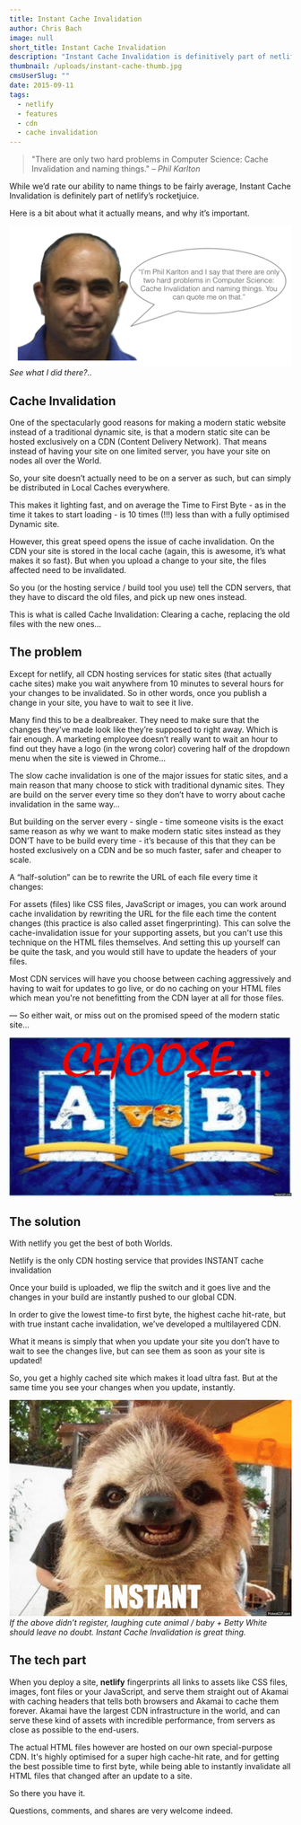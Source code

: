 ```yaml
---
title: Instant Cache Invalidation
author: Chris Bach
image: null
short_title: Instant Cache Invalidation
description: "Instant Cache Invalidation is definitively part of netlify's rocketjuice. Learn all about it here."
thumbnail: /uploads/instant-cache-thumb.jpg
cmsUserSlug: ""
date: 2015-09-11
tags:
  - netlify
  - features
  - cdn
  - cache invalidation
---
```


> "There are only two hard problems in Computer Science: Cache Invalidation and naming things." 
> _– Phil Karlton_

While we’d rate our ability to name things to be fairly average, Instant Cache Invalidation is definitely part of netlify’s rocketjuice.

Here is a bit about what it actually means, and why it’s important.

![cache-invalidation-quote.png](/uploads/cache-invalidation-quote.png)
*See what I did there?..*

<!-- excerpt -->

## Cache Invalidation

One of the spectacularly good reasons for making a modern static website instead of a traditional dynamic site, is that a modern static site can be hosted exclusively on a CDN (Content Delivery Network). That means instead of having your site on one limited server, you have your site on nodes all over the World.

So, your site doesn’t actually need to be on a server as such, but can simply be distributed in Local Caches everywhere.

This makes it lighting fast, and on average the Time to First Byte - as in the time it takes to start loading - is 10 times (!!!) less than with a fully optimised Dynamic site.

However, this great speed opens the issue of cache invalidation. On the CDN your site is stored in the local cache (again, this is awesome, it’s what makes it so fast). But when you upload a change to your site, the files affected need to be invalidated.

So you (or the hosting service / build tool you use) tell the CDN servers, that they have to discard the old files, and pick up new ones instead.

This is what is called Cache Invalidation: Clearing a cache, replacing the old files with the new ones…

## The problem

Except for netlify, all CDN hosting services for static sites (that actually cache sites) make you wait anywhere from 10 minutes to several hours for your changes to be invalidated. So in other words, once you publish a change in your site, you have to wait to see it live.

Many find this to be a dealbreaker. They need to make sure that the changes they’ve made look like they’re supposed to right away. Which is fair enough. A marketing employee doesn’t really want to wait an hour to find out they have a logo (in the wrong color) covering half of the dropdown menu when the site is viewed in Chrome…

The slow cache invalidation is one of the major issues for static sites, and a main reason that many choose to stick with traditional dynamic sites. They are build on the server every time so they don’t have to worry about cache invalidation in the same way…

But building on the server every - single - time someone visits is the exact same reason as why we want to make modern static sites instead as they DON’T have to be build every time - it’s because of this that they can be hosted exclusively on a CDN and be so much faster, safer and cheaper to scale.

A “half-solution” can be to rewrite the URL of each file every time it changes:

For assets (files) like CSS files, JavaScript or images, you can work around cache invalidation by rewriting the URL for the file each time the content changes (this practice is also called asset fingerprinting). This can solve the cache-invalidation issue for your supporting assets, but you can't use this technique on the HTML files themselves. And setting this up yourself can be quite the task, and you would still have to update the headers of your files.

Most CDN services will have you choose between caching aggressively and having to wait for updates to go live, or do no caching on your HTML files which mean you're not benefitting from the CDN layer at all for those files.

— So either wait, or miss out on the promised speed of the modern static site…

![choose-your-poison.gif](/uploads/choose-your-poison.gif)

## The solution

With netlify you get the best of both Worlds.

Netlify is the only CDN hosting service that provides INSTANT cache invalidation

Once your build is uploaded, we flip the switch and it goes live and the changes in your build are instantly pushed to our global CDN.

In order to give the lowest time-to first byte, the highest cache hit-rate, but with true instant cache invalidation, we’ve developed a multilayered CDN.

What it means is simply that when you update your site you don’t have to wait to see the changes live, but can see them as soon as your site is updated!

So, you get a highly cached site which makes it load ultra fast. But at the same time you see your changes when you update, instantly.

![instant-cache-invalidation-joy.gif](/uploads/instant-cache-invalidation-joy.gif)
*If the above didn’t register, laughing cute animal / baby + Betty White should leave no doubt. Instant Cache Invalidation is great thing.*


## The tech part

When you deploy a site, **netlify** fingerprints all links to assets like CSS files, images, font files or your JavaScript, and serve them straight out of Akamai with caching headers that tells both browsers and Akamai to cache them forever. Akamai have the largest CDN infrastructure in the world, and can serve these kind of assets with incredible performance, from servers as close as possible to the end-users.

The actual HTML files however are hosted on our own special-purpose CDN. It's highly optimised for a super high cache-hit rate, and for getting the best possible time to first byte, while being able to instantly invalidate all HTML files that changed after an update to a site.

So there you have it.

Questions, comments, and shares are very welcome indeed.
